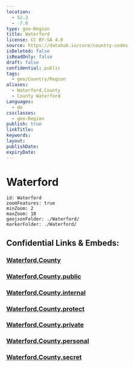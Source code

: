 ```yaml
---
location:
  - 52.2
  - -7.6
type: geo-Region
title: Waterford
license: CC BY-SA 4.0
source: https://datahub.io/core/country-codes
isDeleted: false
isReadOnly: false
draft: false
confidential: public
tags:
  - geo/Country/Region
aliases:
  - Waterford,County
  - County Waterford
Languages:
  - de
cssclasses:
  - geo-Region
publish: true
linkTitle: 
keywords: 
layout: 
publishDate: 
expiryDate:
---
```


# Waterford

```leaflet
id: Waterford
zoomFeatures: true 
minZoom: 2 
maxZoom: 18
geojsonFolder: ./Waterford/
markerFolder: ./Waterford/
```


## Confidential Links & Embeds: 

### [Waterford,County](/_Standards/Earth/Continent/Europe/Europe~North/Ireland/Ireland,Provinces/Munster/Waterford,County.md) 

### [Waterford,County.public](/_public/Earth/Continent/Europe/Europe~North/Ireland/Ireland,Provinces/Munster/Waterford,County.public.md) 

### [Waterford,County.internal](/_internal/Earth/Continent/Europe/Europe~North/Ireland/Ireland,Provinces/Munster/Waterford,County.internal.md) 

### [Waterford,County.protect](/_protect/Earth/Continent/Europe/Europe~North/Ireland/Ireland,Provinces/Munster/Waterford,County.protect.md) 

### [Waterford,County.private](/_private/Earth/Continent/Europe/Europe~North/Ireland/Ireland,Provinces/Munster/Waterford,County.private.md) 

### [Waterford,County.personal](/_personal/Earth/Continent/Europe/Europe~North/Ireland/Ireland,Provinces/Munster/Waterford,County.personal.md) 

### [Waterford,County.secret](/_secret/Earth/Continent/Europe/Europe~North/Ireland/Ireland,Provinces/Munster/Waterford,County.secret.md)

